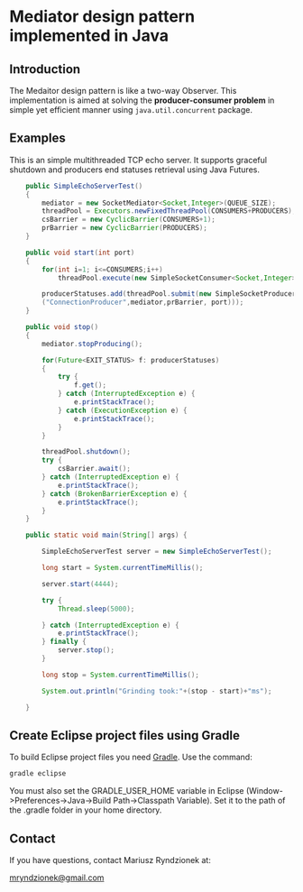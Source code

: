 Mediator design pattern implemented in Java
===========================================

Introduction
------------

The Medaitor design pattern is like a two-way Observer. This implementation is aimed at solving the **producer-consumer problem** in simple yet efficient manner using `java.util.concurrent` package.

Examples
--------

This is an simple multithreaded TCP echo server. It supports graceful shutdown and producers end statuses retrieval using Java Futures.

```java
	public SimpleEchoServerTest()
	{
		mediator = new SocketMediator<Socket,Integer>(QUEUE_SIZE);
		threadPool = Executors.newFixedThreadPool(CONSUMERS+PRODUCERS);
		csBarrier = new CyclicBarrier(CONSUMERS+1);	
		prBarrier = new CyclicBarrier(PRODUCERS);
	}

	public void start(int port)
	{
		for(int i=1; i<=CONSUMERS;i++)
			threadPool.execute(new SimpleSocketConsumer<Socket,Integer>("Consumer_"+i, mediator, csBarrier));

		producerStatuses.add(threadPool.submit(new SimpleSocketProducer<Socket,Integer>
		("ConnectionProducer",mediator,prBarrier, port)));
	}

	public void stop()
	{
		mediator.stopProducing();

		for(Future<EXIT_STATUS> f: producerStatuses)
		{
			try {
				f.get();
			} catch (InterruptedException e) {
				e.printStackTrace();
			} catch (ExecutionException e) {
				e.printStackTrace();
			}
		}

		threadPool.shutdown();
		try {
			csBarrier.await();
		} catch (InterruptedException e) {
			e.printStackTrace();
		} catch (BrokenBarrierException e) {
			e.printStackTrace();
		}
	}

	public static void main(String[] args) {

		SimpleEchoServerTest server = new SimpleEchoServerTest();

		long start = System.currentTimeMillis();

		server.start(4444);

		try {
			Thread.sleep(5000);

		} catch (InterruptedException e) {
			e.printStackTrace();
		} finally {
			server.stop();
		}

		long stop = System.currentTimeMillis();

		System.out.println("Grinding took:"+(stop - start)+"ms");

	}
```


Create Eclipse project files using Gradle
-----------------------------------------

To build Eclipse project files you need [Gradle](http://www.gradle.org/). 
Use the command:

```sh
gradle eclipse
```

You must also set the GRADLE_USER_HOME variable in Eclipse (Window->Preferences->Java->Build Path->Classpath Variable). Set it to the path of the .gradle folder in your home directory.

Contact
-------
If you have questions, contact Mariusz Ryndzionek at:

<mryndzionek@gmail.com>
